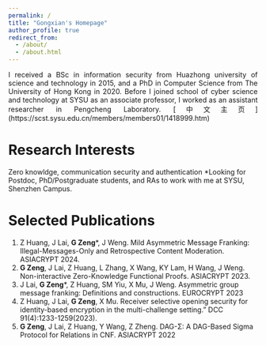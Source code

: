 ```yaml
---
permalink: /
title: "Gongxian's Homepage"
author_profile: true
redirect_from: 
  - /about/
  - /about.html
---
```


<div style="text-align: justify;">
I received a BSc in information security from Huazhong university of science and technology in 2015, and a PhD in Computer Science from The University of Hong Kong in 2020. Before I joined school of cyber science and technology at SYSU as an associate professor, I worked as an assistant researcher in Pengcheng Laboratory. [中文主页](https://scst.sysu.edu.cn/members/members01/1418999.htm)
</div>

# Research Interests

Zero knowldge, communication security and authentication
*Looking for Postdoc, PhD/Postgraduate students, and RAs to work with me at SYSU, Shenzhen Campus.

# Selected Publications

1.	Z Huang, J Lai, __G Zeng__*, J Weng. Mild Asymmetric Message Franking: Illegal-Messages-Only and Retrospective Content Moderation. ASIACRYPT 2024.
2.	__G Zeng__, J Lai, Z Huang, L Zhang, X Wang, KY Lam, H Wang, J Weng. Non-interactive Zero-Knowledge Functional Proofs. ASIACRYPT 2023.
3.	J Lai, __G Zeng__*, Z Huang, SM Yiu, X Mu, J Weng. Asymmetric group message franking: Definitions and constructions. EUROCRYPT 2023
4.	Z Huang, J Lai, __G Zeng__, X Mu. Receiver selective opening security for identity-based encryption in the multi-challenge setting.” DCC 91(4):1233-1259(2023).
5.	__G Zeng__, J Lai, Z Huang, Y Wang, Z Zheng. DAG-Σ: A DAG-Based Sigma Protocol for Relations in CNF. ASIACRYPT 2022
